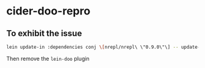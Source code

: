 # cider-doo-repro

## To exhibit the issue
```sh
lein update-in :dependencies conj \[nrepl/nrepl\ \"0.9.0\"\] -- update-in :dependencies conj \[cider/piggieback\ \"0.5.2\"\] -- update-in :plugins conj \[cider/cider-nrepl\ \"0.27.4\"\] -- update-in :plugins conj \[mx.cider/enrich-classpath\ \"1.5.0\"\] -- update-in :middleware conj cider.enrich-classpath/middleware -- repl :headless :host localhost
```

Then remove the `lein-doo` plugin
